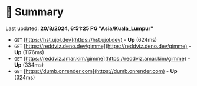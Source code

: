 # 📖 Summary
Last updated: **20/8/2024, 6:51:25 PG "Asia/Kuala_Lumpur"**

- `GET` [https://hst.ujol.dev](https://hst.ujol.dev) - **Up** (624ms)
- `GET` [https://reddviz.deno.dev/gimme](https://reddviz.deno.dev/gimme) - **Up** (1176ms)
- `GET` [https://reddviz.amar.kim/gimme](https://reddviz.amar.kim/gimme) - **Up** (334ms)
- `GET` [https://dumb.onrender.com](https://dumb.onrender.com) - **Up** (324ms)
